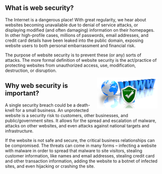 ## What is web security?

The Internet is a dangerous place! With great regularity, we hear about websites becoming unavailable due to denial of service attacks, or displaying modified (and often damaging) information on their homepages. In other high-profile cases, millions of passwords, email addresses, and credit card details have been leaked into the public domain, exposing website users to both personal embarrassment and financial risk.

The purpose of website security is to prevent these (or any) sorts of attacks. The more formal definition of website security is the act/practice of protecting websites from unauthorized access, use, modification, destruction, or disruption.


<img src="assets/secure.png" align="right" width="200">

## Why web security is important?

A single security breach could be a death-knell for a small business. An unprotected website is a security risk to customers, other businesses, and public/government sites. It allows for the spread and escalation of malware, attacks on other websites, and even attacks against national targets and infrastructure.

If the website is not safe and secure, the critical business relationships can be compromised. The threats can come in many forms – infecting a website with malware in order to spread that malware to site visitors, stealing customer information, like names and email addresses, stealing credit card and other transaction information, adding the website to a botnet of infected sites, and even hijacking or crashing the site.



